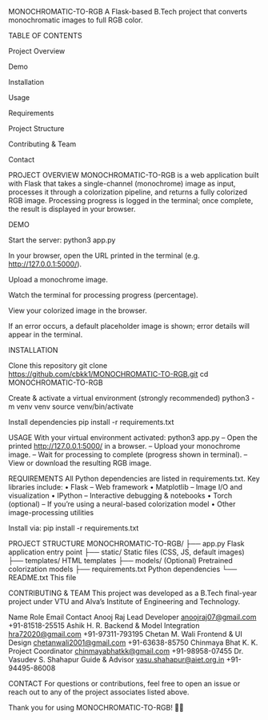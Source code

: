 MONOCHROMATIC-TO-RGB
A Flask-based B.Tech project that converts monochromatic images to full RGB color.

TABLE OF CONTENTS

Project Overview

Demo

Installation

Usage

Requirements

Project Structure

Contributing & Team

Contact

PROJECT OVERVIEW
MONOCHROMATIC-TO-RGB is a web application built with Flask that takes a single-channel (monochrome) image as input, processes it through a colorization pipeline, and returns a fully colorized RGB image. Processing progress is logged in the terminal; once complete, the result is displayed in your browser.

DEMO

Start the server:
python3 app.py

In your browser, open the URL printed in the terminal (e.g. http://127.0.0.1:5000/).

Upload a monochrome image.

Watch the terminal for processing progress (percentage).

View your colorized image in the browser.

If an error occurs, a default placeholder image is shown; error details will appear in the terminal.

INSTALLATION

Clone this repository
git clone https://github.com/cbkk1/MONOCHROMATIC-TO-RGB.git
cd MONOCHROMATIC-TO-RGB

Create & activate a virtual environment (strongly recommended)
python3 -m venv venv
source venv/bin/activate

Install dependencies
pip install -r requirements.txt

USAGE
With your virtual environment activated:
python3 app.py
– Open the printed http://127.0.0.1:5000/ in a browser.
– Upload your monochrome image.
– Wait for processing to complete (progress shown in terminal).
– View or download the resulting RGB image.

REQUIREMENTS
All Python dependencies are listed in requirements.txt. Key libraries include:
• Flask – Web framework
• Matplotlib – Image I/O and visualization
• IPython – Interactive debugging & notebooks
• Torch (optional) – If you’re using a neural-based colorization model
• Other image-processing utilities

Install via:
pip install -r requirements.txt

PROJECT STRUCTURE
MONOCHROMATIC-TO-RGB/
├── app.py Flask application entry point
├── static/ Static files (CSS, JS, default images)
├── templates/ HTML templates
├── models/ (Optional) Pretrained colorization models
├── requirements.txt Python dependencies
└── README.txt This file

CONTRIBUTING & TEAM
This project was developed as a B.Tech final-year project under VTU and Alva’s Institute of Engineering and Technology.

Name	Role	Email	Contact
Anooj Raj	Lead Developer	anoojraj07@gmail.com	+91-81518-25515
Ashik H. R.	Backend & Model Integration	hra72020@gmail.com	+91-97311-793195
Chetan M. Wali	Frontend & UI Design	chetanwali2001@gmail.com	+91-63638-85750
Chinmaya Bhat K. K.	Project Coordinator	chinmayabhatkk@gmail.com	+91-98958-07455
Dr. Vasudev S. Shahapur	Guide & Advisor	vasu.shahapur@aiet.org.in	+91-94495-86008

CONTACT
For questions or contributions, feel free to open an issue or reach out to any of the project associates listed above.

Thank you for using MONOCHROMATIC-TO-RGB! 🎨✨





